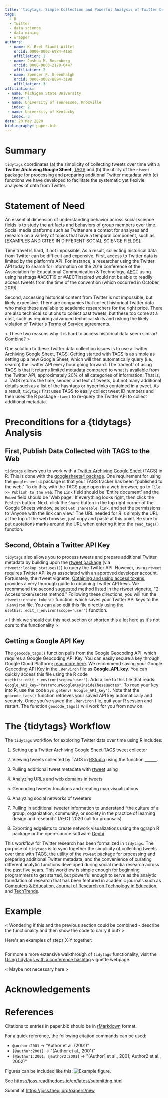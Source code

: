 ```yaml
---
title: 'tidytags: Simple Collection and Powerful Analysis of Twitter Data'
tags:
  - R
  - Twitter
  - data science
  - data mining
  - wrapper
authors:
  - name: K. Bret Staudt Willet
    orcid: 0000-0002-6984-416X
    affiliation: 1
  - name: Joshua M. Rosenberg
    orcid: 0000-0003-2170-0447
    affiliation: 2
  - name: Spencer P. Greenhalgh
    orcid: 0000-0002-8894-3198
    affiliation: 3
affiliations:
 - name: Michigan State University
   index: 1
 - name: University of Tennessee, Knoxville
   index: 2
 - name: University of Kentucky
   index: 3
date: 20 May 2020
bibliography: paper.bib
---
```


# Summary

``tidytags`` coordinates (a) the simplicity of collecting tweets over time with a **Twitter Archiving Google Sheet**, [TAGS](https://tags.hawksey.info/) and (b) the utility of the ``rtweet`` [package](https://rtweet.info/) for processing and preparing additional Twitter metadata with (c) functions we have developed to facilitate the systematic yet flexivle analyses of data from Twitter.

# Statement of Need

An essential dimension of understanding behavior across social science fields is to study the artifacts and behaviors of group members over time. Social media platforms such as Twitter are a context for analyses and research on a variety of topics that have a temporal component, such as [EXAMPLES AND CITES IN DIFFERENT SOCIAL SCIENCE FIELDS].

Time travel is hard, if not impossible. As a result, collecting historical data from Twitter can be difficult and expensive. First, access to Twitter data is limited by the platform’s API. For instance, a researcher using the Twitter API today to search for information on the 2019 conference of the Association for Educational Communication & Technology, [AECT](https://aect.org/) using using hashtags #AECT19 or #AECTinspired would not be able to readily access tweets from the time of the convention (which occurred in October, 2019). 

Second, accessing historical content from Twitter is not impossible, but likely expensive. There are companies that collect historical Twitter data who make these available to academic researchers for the right price. There are also technical solutions to collect past tweets, but these too come at a cost, such as requiring advanced technical skills and risking the likely violation of Twitter's [Terms of Service](https://twitter.com/en/tos) agreements.

< These two reasons why it is hard to access historical data seem similar! Combine? >

One solution to these Twitter data collection issues is to use a Twitter Archiving Google Sheet, [TAGS](https://tags.hawksey.info/). Getting started with TAGS is as simple as setting up a new Google Sheet, which will then automatically query (i.e., search) the Twitter API every hour going forward. The tradeoff of using TAGS is that it returns limited metadata compared to what is available from the Twitter API, approximately 20% of all categories of information. That is, a TAGS returns the time, sender, and text of tweets, but not many additional details such as a list of the hashtags or hyperlinks contained in a tweet. As a result, ``tidytags`` first uses TAGS to easily collect tweet ID numbers and then uses the R package ``rtweet`` to re-query the Twitter API to collect additional metadata.

# Preconditions for a {tidytags} Analysis

## First, Publish Data Collected with TAGS to the Web

``tidytags`` allows you to work with a [Twitter Archiving Google Sheet](https://tags.hawksey.info/) (TAGS) in R. This is done with the [googlesheets4 package](https://CRAN.R-project.org/package=googlesheets4). One requirement for using the ``googlesheets4`` package is that your TAGS tracker has been "published to the web." To do this, with the TAGS page open in a web browser, go to `File >> Publish to the web`. The `Link` field should be 'Entire document' and the `Embed` field should be 'Web page.' If everything looks right, then click the `Publish` button. Next, click the `Share` button in the top right corner of the Google Sheets window, select `Get shareable link`, and set the permissions to 'Anyone with the link can view.' The URL needed for R is simply the URL at the top of the web browser, just copy and paste at this point. Be sure to put quotations marks around the URL when entering it into the `read_tags()` function.

## Second, Obtain a Twitter API Key

``tidytags`` also allows you to process tweets and prepare additional Twitter metadata by building upon the  [rtweet package](https://rtweet.info/) (via `rtweet::lookup_statuses()`) to query the Twitter API. However, using ``rtweet`` requires Twitter API keys associated with an approved developer account. Fortunately, the rtweet vignette, [Obtaining and using access tokens](https://rtweet.info/articles/auth.html), provides a very thorough guide to obtaining Twitter API keys. We recommend the second suggested method listed in the rtweet vignette, "2. Access token/secret method." Following these directions, you will run the `rtweet::create_token()` function, which saves your Twitter API keys to the `.Renviron` file. You can also edit this file directly using the `usethis::edit_r_environ(scope='user')` function.

< I think we should cut this next section or shorten this a lot here as it's not core to the functionality >

## Getting a Google API Key

The `geocode_tags()` function pulls from the Google Geocoding API, which requires a Google Geocoding API Key. You can easily secure a key through Google Cloud Platform; [read more here](https://developers.google.com/maps/documentation/geocoding/get-api-key). We recommend saving your Google Geocoding API Key in the `.Renviron` file as **Google_API_key**. You can quickly access this file using the R code `usethis::edit_r_environ(scope='user')`. Add a line to this file that reads: `Google_API_key="PasteYourGoogleKeyInsideTheseQuotes"`. To read your key into R, use the code `Sys.getenv('Google_API_key')`. Note that the `geocode_tags()` function retrieves your saved API key automatically and securely. Once you've saved the `.Renviron` file, quit your R session and restart. The function `geocode_tags()` will work for you from now on. 

# The {tidytags} Workflow

The ``tidytags`` workflow for exploring Twitter data over time using R includes:

1. Setting up a Twitter Archiving Google Sheet [TAGS](https://tags.hawksey.info/) tweet collector

1. Viewing tweets collected by TAGS in [RStudio](https://rstudio.com/) using the function ______.
1. Pulling additional tweet metadata with [rtweet](https://rtweet.info/) using 
1. Analyzing URLs and web domains in tweets
1. Geocoding tweeter locations and creating map visualizations 
1. Analyzing social networks of tweeters
1. Pulling in additional tweeter information to understand “the culture of a group, organization, community, or society in the practice of learning design and research” (AECT 2020 call for proposals)
1. Exporting edgelists to create network visualizations using the ggraph R package or the open-source software [Gephi](https://gephi.org/)

This workflow for Twitter research has been formalized in ``tidytags``. The purpose of ``tidytags`` is to sync together the simplicity of collecting tweets over time with TAGS, the utility of the ``rtweet`` package for processing and preparing additional Twitter metadata, and the convenience of curating different analytic functions developed during social media research across the past five years. This workflow is simple enough for beginning programmers to get started, but powerful enough to serve as the analytic foundation of research that has been featured in academic journals such as [Computers & Education](https://www.journals.elsevier.com/computers-and-education), [Journal of Research on Technology in Education](https://www.tandfonline.com/loi/ujrt20), and [TechTrends](https://www.springer.com/journal/11528).

# Example

< Wondering if this and the previous section could be combined - describe the functionality and then show the code to carry it out? >

Here's an examples of steps X-Y together:
```{r}

```

For more a more extensive walkthrough of ``tidytags`` functionality, visit the [Using tidytags with a conference hashtag](https://bretsw.github.io/tidytags/articles/tidytags-with-conf-hashtags.html) vignette webpage.

< Maybe not necessary here >

# Acknowledgements

# References







Citations to entries in paper.bib should be in
[rMarkdown](http://rmarkdown.rstudio.com/authoring_bibliographies_and_citations.html)
format.

For a quick reference, the following citation commands can be used:
- `@author:2001`  ->  "Author et al. (2001)"
- `[@author:2001]` -> "(Author et al., 2001)"
- `[@author1:2001; @author2:2001]` -> "(Author1 et al., 2001; Author2 et al., 2002)"


Figures can be included like this: ![Example figure.](figure.png)

See https://joss.readthedocs.io/en/latest/submitting.html

Submit at https://joss.theoj.org/papers/new
